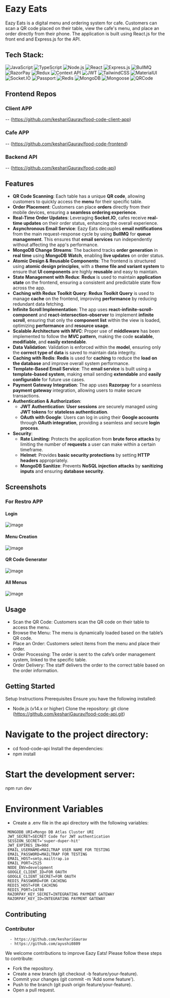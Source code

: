 # Eazy Eats

Eazy Eats is a digital menu and ordering system for cafe. Customers can scan a QR code placed on their table, view the cafe's menu, and place an order directly from their phone. The application is built using React.js for the front end and Express.js for the API.

## Tech Stack: 

![JavaScript](https://img.shields.io/badge/-JavaScript-F7DF1E?logo=javascript&logoColor=black&style=flat)
![TypeScript](https://img.shields.io/badge/-TypeScript-007ACC?logo=typescript&logoColor=white&style=flat)
![Node.js](https://img.shields.io/badge/-Node.js-339933?logo=node.js&logoColor=white&style=flat)
![React](https://img.shields.io/badge/-React-61DAFB?logo=react&logoColor=white&style=flat)
![Express.js](https://img.shields.io/badge/-Express.js-000000?logo=express&logoColor=white&style=flat)
![BullMQ](https://img.shields.io/badge/-BullMQ-E02424?logo=redis&logoColor=white&style=flat)
![RazorPay](https://img.shields.io/badge/-RazorPay-1C1E5B?logo=razorpay&logoColor=white&style=flat)
![Redux](https://img.shields.io/badge/-Redux-764ABC?logo=redux&logoColor=white&style=flat)
![Context API](https://img.shields.io/badge/-ContextAPI-61DAFB?logo=react&logoColor=white&style=flat)
![JWT](https://img.shields.io/badge/-JWT-000000?logo=jsonwebtokens&logoColor=white&style=flat)
![TailwindCSS](https://img.shields.io/badge/-TailwindCSS-38B2AC?logo=tailwindcss&logoColor=white&style=flat)
![MaterialUI](https://img.shields.io/badge/-MaterialUI-0081CB?logo=material-ui&logoColor=white&style=flat)
![Socket.IO](https://img.shields.io/badge/-Socket.IO-010101?logo=socket.io&logoColor=white&style=flat)
![Passport](https://img.shields.io/badge/-Passport-34E27A?logo=passport&logoColor=white&style=flat)
![Redis](https://img.shields.io/badge/-Redis-D82C20?logo=redis&logoColor=white&style=flat)
![MongoDB](https://img.shields.io/badge/-MongoDB-47A248?logo=mongodb&logoColor=white&style=flat)
![Mongoose](https://img.shields.io/badge/-Mongoose-880000?logo=mongoose&logoColor=white&style=flat)
![QRCode](https://img.shields.io/badge/-QRCode-000000?logo=qrcode&logoColor=white&style=flat)


## Frontend Repos
  ### Client APP
  -- (https://github.com/keshariGaurav/food-code-client-app)
  ### Cafe APP
  -- (https://github.com/keshariGaurav/food-code-frontend)
  ### Backend API
  -- (https://github.com/keshariGaurav/food-code-api)

## Features

  - **QR Code Scanning**: Each table has a unique **QR code**, allowing customers to quickly access the **menu** for their specific table.
  - **Order Placement**: Customers can place **orders** directly from their mobile devices, ensuring a **seamless ordering experience**.
  - **Real-Time Order Updates**: Leveraging **Socket.IO**, cafes receive **real-time updates** on their order status, enhancing the overall experience.
  - **Asynchronous Email Service**: Eazy Eats decouples **email notifications** from the main request-response cycle by using **BullMQ** for **queue management**. This ensures that **email services** run independently without affecting the app's performance.
  - **MongoDB Change Streams**: The backend tracks **order generation** in **real time** using **MongoDB Watch**, enabling **live updates** on order status.
  - **Atomic Design & Reusable Components**: The frontend is structured using **atomic design principles**, with a **theme file and variant system** to ensure that **UI components** are highly **reusable** and easy to maintain.
  - **State Management with Redux**: **Redux** is used to maintain **application state** on the frontend, ensuring a consistent and predictable state flow across the app.
  - **Caching with Redux Toolkit Query**: **Redux Toolkit Query** is used to manage **cache** on the frontend, improving **performance** by reducing redundant data fetching.
  - **Infinite Scroll Implementation**: The app uses **react-infinite-scroll-component** and **react-intersection-observer** to implement **infinite scroll**, ensuring that only the **component list** within the view is loaded, optimizing **performance** and **resource usage**.
  - **Scalable Architecture with MVC**: Proper use of **middleware** has been implemented to follow the **MVC pattern**, making the code **scalable**, **modifiable**, and **easily extendable**.
  - **Data Validation**: Validation is enforced within the **model**, ensuring only the **correct type of data** is saved to maintain data integrity.
  - **Caching with Redis**: **Redis** is used for **caching** to reduce the **load on the database** and improve overall system performance.
  - **Template-Based Email Service**: The **email service** is built using a **template-based system**, making email sending **extendable** and **easily configurable** for future use cases.
  - **Payment Gateway Integration**: The app uses **Razorpay** for a seamless **payment gateway** integration, allowing users to make secure transactions.
  - **Authentication & Authorization**:
    - **JWT Authentication**: **User sessions** are securely managed using **JWT tokens** for **stateless authentication**.
    - **OAuth with Google**: Users can log in using their **Google accounts** through **OAuth integration**, providing a seamless and secure **login process**.
  - **Security**:
    - **Rate Limiting**: Protects the application from **brute force attacks** by limiting the number of **requests** a user can make within a certain timeframe.
    - **Helmet**: Provides **basic security protections** by setting **HTTP headers** appropriately.
    - **MongoDB Sanitize**: Prevents **NoSQL injection attacks** by **sanitizing inputs** and ensuring **database security**.





## Screenshots
  ### For Restro APP
  #### Login
  ![image](https://github.com/user-attachments/assets/256f6767-5542-4a9a-a8ad-b55f62522173)
  #### Menu Creation
  ![image](https://github.com/user-attachments/assets/407debe6-6af2-42e2-9112-7c49da5349b9)
  #### QR Code Generator
  ![image](https://github.com/user-attachments/assets/13d52d33-c2ec-4ca0-b56b-b65a98ddcbdd)
  #### All Menus
  ![image](https://github.com/user-attachments/assets/750cee18-0d39-419b-8f4a-e739dc4fa986)




  
## Usage
- Scan the QR Code: Customers scan the QR code on their table to access the menu.
- Browse the Menu: The menu is dynamically loaded based on the table’s QR code.
- Place an Order: Customers select items from the menu and place their order.
- Order Processing: The order is sent to the cafe’s order management system, linked to the specific table.
- Order Delivery: The staff delivers the order to the correct table based on the order information.

## Getting Started

Setup Instructions
Prerequisites
Ensure you have the following installed:
- Node.js (v14.x or higher)
Clone the repository:
git clone (https://github.com/keshariGaurav/food-code-api.git)

# Navigate to the project directory:
   - cd food-code-api
  Install the dependencies:
   - npm install
# Start the development server:
  npm run dev
# Environment Variables
   -  Create a .env file in the api directory with the following variables:
   ```
    MONGODB_URI=Mongo DB Atlas Cluster URI
    JWT_SECRET=SECRET Code for JWT authentication
    SESSION_SECRET='super-duper-hit'
    JWT_EXPIRES_IN=90d
    EMAIL_USERNAME=MAILTRAP USER NAME FOR TESTING
    EMAIL_PASSWORD=MAILTRAP FOR TESTING 
    EMAIL_HOST=smtp.mailtrap.io
    EMAIL_PORT=2525
    NODE_ENV=development
    GOOGLE_CLIENT_ID=FOR OAUTH
    GOOGLE_CLIENT_SECRET=FOR OAUTH
    REDIS_PASSWORD=FOR CACHING
    REDIS_HOST=FOR CACHING
    REDIS_PORT=14780
    RAZORPAY_KEY_SECRET=INTEGRATING PAYMENT GATEWAY
    RAZORPAY_KEY_ID=INTEGRATING PAYMENT GATEWAY
  ```


## Contributing
  ### Contributor
  ```
    - https://github.com/keshariGaurav
    - https://github.com/ayushi0809
  ```
  We welcome contributions to improve Eazy Eats! Please follow these steps to contribute:
  
  - Fork the repository.
  - Create a new branch (git checkout -b feature/your-feature).
  - Commit your changes (git commit -m 'Add some feature').
  - Push to the branch (git push origin feature/your-feature).
  - Open a pull request.
